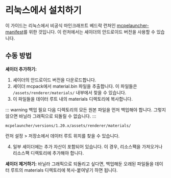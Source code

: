 # 리눅스에서 설치하기

이 가이드는 리눅스에서 비공식 마인크래프트 베드락 런처인 [mcpelauncher-manifest](https://github.com/minecraft-linux/mcpelauncher-manifest)를 위한 것입니다. 이 런처에서는 셰이더의 안드로이드 버전을 사용할 수 있습니다.

## 수동 방법

**셰이더 추가하기:**

1. 셰이더의 안드로이드 버전을 다운로드합니다.
2. 셰이더 mcpack에서 material.bin 파일을 추출합니다. 이 파일들은 `/assets/renderer/materials/` 내부에서 찾을 수 있습니다.
3. 이 파일들을 데이터 루트 내의 materials 디렉토리에 복사합니다.

::: warning 백업 필요
다음 디렉토리의 모든 원본 파일을 먼저 백업해야 합니다. 그렇지 않으면 바닐라 그래픽으로 되돌릴 수 없습니다.
:::

```
mcpelauncher/versions/1.20.x/assets/renderer/materials/
```
런처 설정 > 저장소에서 데이터 루트 위치를 찾을 수 있습니다.

4. 일부 셰이더에는 추가 자산이 포함되어 있습니다. 이 경우, 리소스팩을 가져오거나 리소스팩 디렉토리에 추가해야 합니다.

**셰이더 제거하기:**
바닐라 그래픽으로 되돌리고 싶다면, 백업해둔 오래된 파일들을 데이터 루트의 materials 디렉토리에 복사-붙여넣기 하면 됩니다.